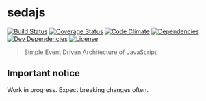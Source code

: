 # sedajs

[![Build Status][ci-image]][ci-url]
[![Coverage Status][cv-image]][cv-url]
[![Code Climate][cq-image]][cq-url]
[![Dependencies][deps-image]][deps-url]
[![Dev Dependencies][dev-deps-image]][dev-deps-url]
[![License][license-image]][license-url]

> Simple Event Driven Architecture of JavaScript

## Important notice

Work in progress. Expect breaking changes often.

[ci-image]: https://circleci.com/gh/sedajs/sedajs/tree/master.svg?style=svg
[ci-url]: https://circleci.com/gh/sedajs/sedajs/tree/master
[cv-image]: https://coveralls.io/repos/github/sedajs/sedajs/badge.svg?branch=master
[cv-url]: https://coveralls.io/github/sedajs/sedajs?branch=master
[cq-image]: https://codeclimate.com/github/sedajs/sedajs/badges/gpa.svg
[cq-url]: https://codeclimate.com/github/sedajs/sedajs
[deps-image]: https://david-dm.org/sedajs/sedajs.svg
[deps-url]: https://david-dm.org/sedajs/sedajs
[dev-deps-image]: https://david-dm.org/sedajs/sedajs/dev-status.svg
[dev-deps-url]: https://david-dm.org/sedajs/sedajs#info=devDependencies
[license-image]: https://img.shields.io/badge/license-MIT-blue.svg
[license-url]: LICENSE
